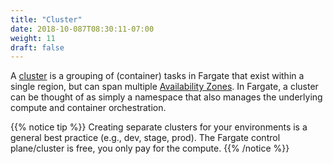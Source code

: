 ```yaml
---
title: "Cluster"
date: 2018-10-087T08:30:11-07:00
weight: 11
draft: false
---
```


A [cluster](https://docs.aws.amazon.com/AmazonECS/latest/developerguide/ECS_clusters.html) is a grouping of (container) tasks in Fargate that exist within a single region, but can span multiple [Availability Zones](https://docs.aws.amazon.com/AmazonRDS/latest/UserGuide/Concepts.RegionsAndAvailabilityZones.html). In Fargate, a cluster can be thought of as simply a namespace that also manages the underlying compute and container orchestration.

{{% notice tip %}}
Creating separate clusters for your environments is a general best practice (e.g., dev, stage, prod). The Fargate control plane/cluster is free, you only pay for the compute.
{{% /notice %}}
